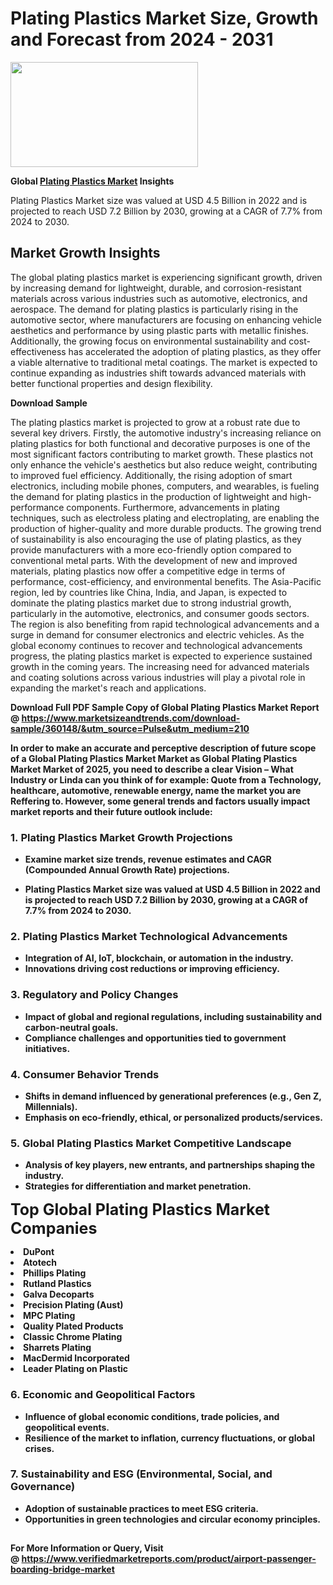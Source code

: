 <H1>Plating Plastics Market Size, Growth and Forecast from 2024 - 2031</H1><img class="aligncenter size-medium wp-image-584254" src="https://thirdeyenews.in/wp-content/uploads/2024/09/Global-Market-Research-300x168.jpeg" alt="" width="300" height="168" /><p><strong>Global&nbsp;<a href="https://www.marketsizeandtrends.com/download-sample/360148/&amp;utm_source=Pulse&amp;utm_medium=210">Plating Plastics Market</a> Insights</strong></p><p>Plating Plastics Market size was valued at USD 4.5 Billion in 2022 and is projected to reach USD 7.2 Billion by 2030, growing at a CAGR of 7.7% from 2024 to 2030.</p><p><h2>Market Growth Insights</h2> <p>The global plating plastics market is experiencing significant growth, driven by increasing demand for lightweight, durable, and corrosion-resistant materials across various industries such as automotive, electronics, and aerospace. The demand for plating plastics is particularly rising in the automotive sector, where manufacturers are focusing on enhancing vehicle aesthetics and performance by using plastic parts with metallic finishes. Additionally, the growing focus on environmental sustainability and cost-effectiveness has accelerated the adoption of plating plastics, as they offer a viable alternative to traditional metal coatings. The market is expected to continue expanding as industries shift towards advanced materials with better functional properties and design flexibility.</p> <p><strong>Download Sample</strong></p> <p>The plating plastics market is projected to grow at a robust rate due to several key drivers. Firstly, the automotive industry's increasing reliance on plating plastics for both functional and decorative purposes is one of the most significant factors contributing to market growth. These plastics not only enhance the vehicle's aesthetics but also reduce weight, contributing to improved fuel efficiency. Additionally, the rising adoption of smart electronics, including mobile phones, computers, and wearables, is fueling the demand for plating plastics in the production of lightweight and high-performance components. Furthermore, advancements in plating techniques, such as electroless plating and electroplating, are enabling the production of higher-quality and more durable products. The growing trend of sustainability is also encouraging the use of plating plastics, as they provide manufacturers with a more eco-friendly option compared to conventional metal parts. With the development of new and improved materials, plating plastics now offer a competitive edge in terms of performance, cost-efficiency, and environmental benefits. The Asia-Pacific region, led by countries like China, India, and Japan, is expected to dominate the plating plastics market due to strong industrial growth, particularly in the automotive, electronics, and consumer goods sectors. The region is also benefiting from rapid technological advancements and a surge in demand for consumer electronics and electric vehicles. As the global economy continues to recover and technological advancements progress, the plating plastics market is expected to experience sustained growth in the coming years. The increasing need for advanced materials and coating solutions across various industries will play a pivotal role in expanding the market's reach and applications. <p><strong></p><p><span class=""><strong>Download Full PDF Sample Copy of Global Plating Plastics Market Report</strong> @ <a href="https://www.marketsizeandtrends.com/download-sample/360148/&amp;utm_source=Pulse&amp;utm_medium=210" target="_blank">https://www.marketsizeandtrends.com/download-sample/360148/&amp;utm_source=Pulse&amp;utm_medium=210</a></span></p><p>In order to make an accurate and perceptive description of future scope of a Global&nbsp;Plating Plastics Market Market as Global&nbsp;Plating Plastics Market Market of 2025, you need to describe a clear Vision &ndash; What Industry or Linda can you think of for example: Quote from a Technology, healthcare, automotive, renewable energy, name the market you are Reffering to. However, some general trends and factors usually impact market reports and their future outlook include:</p><h3>1.&nbsp;<strong>Plating Plastics Market Growth Projections</strong></h3><ul><li>Examine market size trends, revenue estimates and CAGR (Compounded Annual Growth Rate) projections.</li><li><p>Plating Plastics Market size was valued at USD 4.5 Billion in 2022 and is projected to reach USD 7.2 Billion by 2030, growing at a CAGR of 7.7% from 2024 to 2030.</p></li></ul><h3>2.&nbsp;<strong>Plating Plastics Market Technological Advancements</strong></h3><ul><li>Integration of AI, IoT, blockchain, or automation in the industry.</li><li>Innovations driving cost reductions or improving efficiency.</li></ul><h3>3.&nbsp;<strong>Regulatory and Policy Changes</strong></h3><ul><li>Impact of global and regional regulations, including sustainability and carbon-neutral goals.</li><li>Compliance challenges and opportunities tied to government initiatives.</li></ul><h3>4.&nbsp;<strong>Consumer Behavior Trends</strong></h3><ul><li>Shifts in demand influenced by generational preferences (e.g., Gen Z, Millennials).</li><li>Emphasis on eco-friendly, ethical, or personalized products/services.</li></ul><h3>5.&nbsp;<strong>Global Plating Plastics Market Competitive Landscape</strong></h3><ul><li>Analysis of key players, new entrants, and partnerships shaping the industry.</li><li>Strategies for differentiation and market penetration.</li></ul><p data-pm-slice="1 1 []"><span style="color: inherit; font-family: inherit; font-size: 25px;">Top Global Plating Plastics Market Companies</span></p><div class="" data-test-id=""><p><li>DuPont</li><li> Atotech</li><li> Phillips Plating</li><li> Rutland Plastics</li><li> Galva Decoparts</li><li> Precision Plating (Aust)</li><li> MPC Plating</li><li> Quality Plated Products</li><li> Classic Chrome Plating</li><li> Sharrets Plating</li><li> MacDermid Incorporated</li><li> Leader Plating on Plastic</li></p></div><h3>6.&nbsp;<strong>Economic and Geopolitical Factors</strong></h3><ul><li>Influence of global economic conditions, trade policies, and geopolitical events.</li><li>Resilience of the market to inflation, currency fluctuations, or global crises.</li></ul><h3>7.&nbsp;<strong>Sustainability and ESG (Environmental, Social, and Governance)</strong></h3><ul><li>Adoption of sustainable practices to meet ESG criteria.</li><li>Opportunities in green technologies and circular economy principles.</li></ul><h2><strong style="font-size: 14px;">For More Information or Query, Visit @&nbsp;</strong><a style="background-color: #ffffff; font-size: 14px;" href="https://www.marketsizeandtrends.com/report/plating-plastics-market/" target="_blank">https://www.verifiedmarketreports.com/product/airport-passenger-boarding-bridge-market</a></h2>
